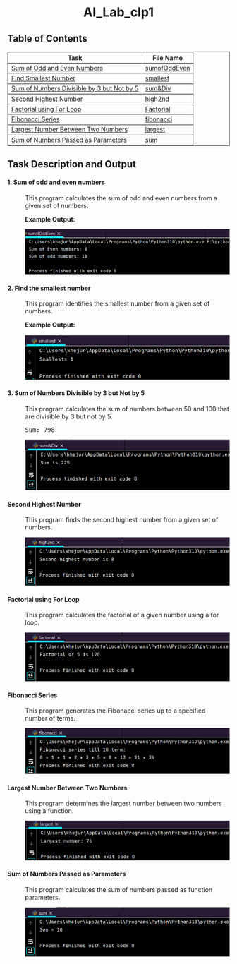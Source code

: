 <h1 align="center"> AI_Lab_clp1 </h1>
<h2>Table of Contents</h2>
    <table border="1" align="center">
        <tr>
            <th>Task</th>
            <th>File Name</th>
        </tr>
        <tr>
            <td><a href="#odd-even">Sum of Odd and Even Numbers</a></td>
            <td><a href="sumofOddEven.py">sumofOddEven</a></td>
        </tr>
        <tr>
            <td><a href="#smallest-number">Find Smallest Number</a></td>
            <td><a href="smallest.py">smallest</a></td>
        </tr>
        <tr>
            <td><a href="#sum-divisible">Sum of Numbers Divisible by 3 but Not by 5</a></td>
            <td><a href="sum&Div.py">sum&Div</a></td>
        </tr>
        <tr>
            <td><a href="#second-highest">Second Highest Number</a></td>
            <td><a href="high2nd.py">high2nd</a></td>
        </tr>
        <tr>
            <td><a href="#factorial">Factorial using For Loop</a></td>
            <td><a href="factorial.py">Factorial</a></td>
        </tr>
        <tr>
            <td><a href="#fibonacci">Fibonacci Series</a></td>
            <td><a href="fibonacci.py">fibonacci</a></td>
        </tr>
        <tr>
            <td><a href="#largest-number">Largest Number Between Two Numbers</a></td>
            <td><a href="largest.py">largest</a></td>
        </tr>
        <tr>
            <td><a href="#sum-parameters">Sum of Numbers Passed as Parameters</a></td>
            <td><a href="sum.py">sum</a></td>
        </tr>
    </table>
<h2>Task Description and Output </h2>    
    <dl type="circle">
        <dt><h4 id="odd-even">1. Sum of odd and even numbers</h4></dt>
        <dd>
            <p>This program calculates the sum of odd and even numbers from a given set of numbers.</p>
            <p><strong>Example Output:</strong></p>
            <img src="output/task1.png" alt="Output Screenshot">
        </dd>
        <dt><h4 id="smallest-number">2. Find the smallest number</h4></dt>
        <dd>
            <p>This program identifies the smallest number from a given set of numbers.</p>
            <p><strong>Example Output:</strong></p>
            <img src="output/task2.png" alt="Output Screenshot">
        </dd>
        <dt><h4 id="sum-divisible">3. Sum of Numbers Divisible by 3 but Not by 5</h4></dt>
        <dd>
            <p>This program calculates the sum of numbers between 50 and 100 that are divisible by 3 but not by 5.</p>
            <pre>Sum: 798</pre>
            <img src="output/task3.png" alt="Output Screenshot">
        </dd>
        <dt><h4 id="second-highest">Second Highest Number</h4></dt>
        <dd>
            <p>This program finds the second highest number from a given set of numbers.</p>
            <img src="output/task4.png" alt="Output Screenshot">
        </dd>
        <dt><h4 id="factorial">Factorial using For Loop</h4></dt>
        <dd>
            <p>This program calculates the factorial of a given number using a for loop.</p>
            <img src="output/task5.png" alt="Output Screenshot">
        </dd>
        <dt><h4 id="fibonacci">Fibonacci Series</h4></dt>
        <dd>
            <p>This program generates the Fibonacci series up to a specified number of terms.</p>
            <img src="output/task6.png" alt="Output Screenshot">
        </dd>
        <dt><h4 id="largest-number">Largest Number Between Two Numbers</h4></dt>
        <dd>
            <p>This program determines the largest number between two numbers using a function.</p>
            <img src="output/task7.png" alt="Output Screenshot">
        </dd>
        <dt><h4 id="sum-parameters">Sum of Numbers Passed as Parameters</h4></dt>
        <dd>
            <p>This program calculates the sum of numbers passed as function parameters.</p>
            <img src="output/task8.png" alt="Output Screenshot">
        </dd>
    </dl>
